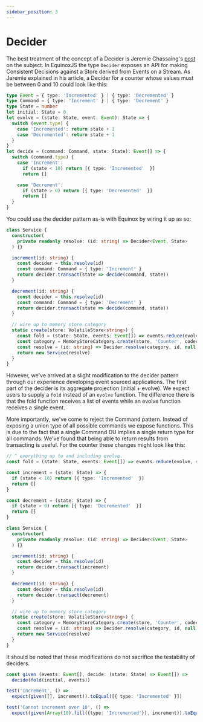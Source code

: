 ```yaml
---
sidebar_position: 3
---
```


# Decider

The best treatment of the concept of a Decider is Jeremie Chassaing's
[post](https://thinkbeforecoding.com/post/2021/12/17/functional-event-sourcing-decider)
on the subject. In EquinoxJS the type `Decider` exposes an API for making
Consistent Decisions against a Store derived from Events on a Stream. As Jeremie
explained in his article, a Decider for a counter whose values must be between 0
and 10 could look like this: 

```ts
type Event = { type: 'Incremented' } | { type: 'Decremented' }
type Command = { type: 'Increment' } | { type: 'Decrement' }
type State = number
let initial: State = 0
let evolve = (state: State, event: Event): State => {
  switch (event.type) {
    case 'Incremented': return state + 1
    case 'Decremented': return state + 1
  }
}
let decide = (command: Command, state: State): Event[] => {
  switch (command.type) {
    case 'Increment': 
      if (state < 10) return [{ type: 'Incremented'  }]
      return []

    case 'Decrement': 
      if (state > 0) return [{ type: 'Decremented'  }]
      return []
  }
}
```

You could use the decider pattern as-is with Equinox by wiring it up as so:

```ts
class Service {
  constructor(
    private readonly resolve: (id: string) => Decider<Event, State>
  ) {}

  increment(id: string) {
    const decider = this.resolve(id)
    const command: Command = { type: 'Increment' }
    return decider.transact(state => decide(command, state))
  }

  decrement(id: string) {
    const decider = this.resolve(id)
    const command: Command = { type: 'Decrement' }
    return decider.transact(state => decide(command, state))
  }

  // wire up to memory store category
  static create(store: VolatileStore<string>) {
    const fold = (state: State, events: Event[]) => events.reduce(evolve, state)
    const category = MemoryStoreCategory.create(store, 'Counter', codec, fold, initial)
    const resolve = (id: string) => Decider.resolve(category, id, null)
    return new Service(resolve)
  }
}
```

However, we've arrived at a slight modification to the decider pattern through
our experience developing event sourced applications. The first part of the
decider is its aggregate projection (initial + evolve). We expect users to
supply a `fold` instead of an `evolve` function. The difference there is that
the fold function receives a list of events while an evolve function receives a
single event. 

More importantly, we've come to reject the Command pattern. Instead of exposing
a union type of all possible commands we expose functions. This is due to the
fact that a single Command DU implies a single return type for all commands.
We've found that being able to return results from transacting is useful. For
the counter these changes might look like this:

```ts
// ^ everything up to and including evolve.
const fold = (state: State, events: Event[]) => events.reduce(evolve, state)

const increment = (state: State) => {
  if (state < 10) return [{ type: 'Incremented'  }]
  return []
}

const decrement = (state: State) => {
  if (state > 0) return [{ type: 'Decremented'  }]
  return []
}

class Service {
  constructor(
    private readonly resolve: (id: string) => Decider<Event, State>
  ) {}

  increment(id: string) {
    const decider = this.resolve(id)
    return decider.transact(increment)
  }

  decrement(id: string) {
    const decider = this.resolve(id)
    return decider.transact(decrement)
  }

  // wire up to memory store category
  static create(store: VolatileStore<string>) {
    const category = MemoryStoreCategory.create(store, 'Counter', codec, fold, initial)
    const resolve = (id: string) => Decider.resolve(category, id, null)
    return new Service(resolve)
  }
}
```

It should be noted that these modifications do not sacrifice the testability of
deciders.

```ts
const given (events: Event[], decide: (state: State) => Event[]) =>
  decide(fold(initial, events))

test('Increment', () => 
  expect(given([], increment)).toEqual([{ type: 'Incremented' }])

test('Cannot increment over 10', () => 
  expect(given(Array(10).fill({type: 'Incremented'}), increment)).toEqual([]))
```

